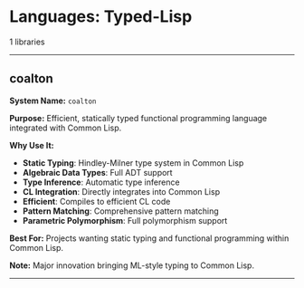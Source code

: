 # Languages: Typed-Lisp

1 libraries

---

## coalton

**System Name:** `coalton`

**Purpose:** Efficient, statically typed functional programming language integrated with Common Lisp.

**Why Use It:**
- **Static Typing**: Hindley-Milner type system in Common Lisp
- **Algebraic Data Types**: Full ADT support
- **Type Inference**: Automatic type inference
- **CL Integration**: Directly integrates into Common Lisp
- **Efficient**: Compiles to efficient CL code
- **Pattern Matching**: Comprehensive pattern matching
- **Parametric Polymorphism**: Full polymorphism support

**Best For:** Projects wanting static typing and functional programming within Common Lisp.

**Note:** Major innovation bringing ML-style typing to Common Lisp.

---


